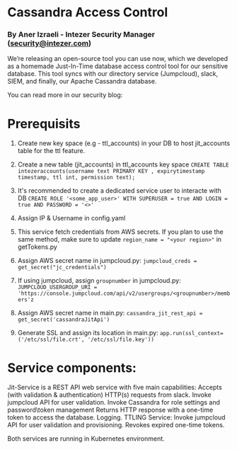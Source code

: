 # Cassandra Access Control 
### By Aner Izraeli - Intezer Security Manager (security@intezer.com)
We’re releasing an open-source tool you can use now, which we developed as a homemade Just-In-Time database access control tool for our sensitive database.
This tool syncs with our directory service (Jumpcloud), slack, SIEM, and finally, our Apache Cassandra database.

You can read more in our security blog: 

# Prerequisits
1. Create new key space (e.g - ttl_accounts) in your DB to host jit_accounts table for the ttl feature.
2. Create a new table (jit_accounts) in ttl_accounts key space
`CREATE TABLE intezeraccounts(username text PRIMARY KEY , expirytimestamp timestamp, ttl int, permission text);`
3. It's recommended to create a dedicated service user to interacte with DB
`CREATE ROLE '<some_app_user>' WITH SUPERUSER = true AND LOGIN = true AND PASSWORD = '<>'`

4. Assign IP & Username in config.yaml
5. This service fetch credentials from AWS secrets. If you plan to use the same method, make sure to update `region_name = "<your region>"` in getTokens.py
6. Assign AWS secret name in jumpcloud.py: `jumpcloud_creds = get_secret("jc_credentials")`
7. If using jumpcloud, assign `groupnumber` in jumpcloud.py: `JUMPCLOUD_USERGROUP_URI = 'https://console.jumpcloud.com/api/v2/usergroups/<groupnumber>/members'z`
8. Assign AWS secret name in main.py: `cassandra_jit_rest_api = get_secret('cassandraJitApi')`
9. Generate SSL and assign its location in main.py: `app.run(ssl_context=('/etc/ssl/file.crt', '/etc/ssl/file.key'))`

# Service components:
Jit-Service is a REST API web service with five main capabilities:
Accepts (with validation & authentication) HTTP(s) requests from slack.
Invoke jumpcloud API for user validation.
Invoke Cassandra for role settings and password\token management
Returns HTTP response with a one-time token to access the database.
Logging.
TTLING Service:
Invoke jumpcloud API for user validation and provisioning.
Revokes expired one-time tokens.

Both services are running in Kubernetes environment.
